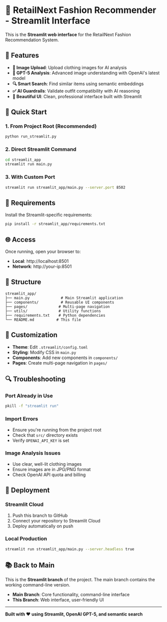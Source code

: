 # 🚀 RetailNext Fashion Recommender - Streamlit Interface

This is the **Streamlit web interface** for the RetailNext Fashion Recommendation System.

## 🎯 Features

- **📸 Image Upload**: Upload clothing images for AI analysis
- **🧠 GPT-5 Analysis**: Advanced image understanding with OpenAI's latest model
- **🔍 Smart Search**: Find similar items using semantic embeddings
- **✅ AI Guardrails**: Validate outfit compatibility with AI reasoning
- **🎨 Beautiful UI**: Clean, professional interface built with Streamlit

## 🚀 Quick Start

### 1. **From Project Root** (Recommended)
```bash
python run_streamlit.py
```

### 2. **Direct Streamlit Command**
```bash
cd streamlit_app
streamlit run main.py
```

### 3. **With Custom Port**
```bash
streamlit run streamlit_app/main.py --server.port 8502
```

## 🔧 Requirements

Install the Streamlit-specific requirements:
```bash
pip install -r streamlit_app/requirements.txt
```

## 🌐 Access

Once running, open your browser to:
- **Local**: http://localhost:8501
- **Network**: http://your-ip:8501

## 📁 Structure

```
streamlit_app/
├── main.py              # Main Streamlit application
├── components/          # Reusable UI components
├── pages/              # Multi-page navigation
├── utils/              # Utility functions
├── requirements.txt    # Python dependencies
└── README.md          # This file
```

## 🎨 Customization

- **Theme**: Edit `.streamlit/config.toml`
- **Styling**: Modify CSS in `main.py`
- **Components**: Add new components in `components/`
- **Pages**: Create multi-page navigation in `pages/`

## 🔍 Troubleshooting

### Port Already in Use
```bash
pkill -f "streamlit run"
```

### Import Errors
- Ensure you're running from the project root
- Check that `src/` directory exists
- Verify `OPENAI_API_KEY` is set

### Image Analysis Issues
- Use clear, well-lit clothing images
- Ensure images are in JPG/PNG format
- Check OpenAI API quota and billing

## 🚀 Deployment

### Streamlit Cloud
1. Push this branch to GitHub
2. Connect your repository to Streamlit Cloud
3. Deploy automatically on push

### Local Production
```bash
streamlit run streamlit_app/main.py --server.headless true
```

## 📚 Back to Main

This is the **Streamlit branch** of the project. The main branch contains the working command-line version.

- **Main Branch**: Core functionality, command-line interface
- **This Branch**: Web interface, user-friendly UI

---

**Built with ❤️ using Streamlit, OpenAI GPT-5, and semantic search**
